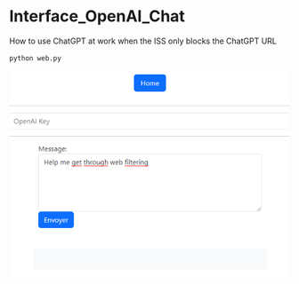# Interface_OpenAI_Chat

How to use ChatGPT at work when the ISS only blocks the ChatGPT URL

```
python web.py 
```

![plot_chat](https://raw.githubusercontent.com/EquinetPaul/EquinetPaul/main/img_chat.png)
